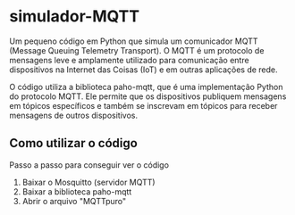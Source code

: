 # simulador-MQTT
Um pequeno código em Python que simula um comunicador MQTT (Message Queuing Telemetry Transport). O MQTT é um protocolo de mensagens leve e amplamente utilizado para comunicação entre dispositivos na Internet das Coisas (IoT) e em outras aplicações de rede.

O código utiliza a biblioteca paho-mqtt, que é uma implementação Python do protocolo MQTT. Ele permite que os dispositivos publiquem mensagens em tópicos específicos e também se inscrevam em tópicos para receber mensagens de outros dispositivos.

## Como utilizar o código
Passo a passo para conseguir ver o código
1. Baixar o Mosquitto (servidor MQTT)
2. Baixar a biblioteca paho-mqtt
3. Abrir o arquivo "MQTTpuro"